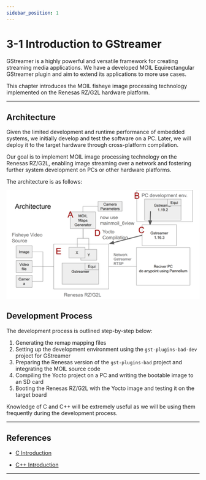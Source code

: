 ```yaml
---
sidebar_position: 1
---
```


# 3-1 Introduction to GStreamer

GStreamer is a highly powerful and versatile framework for creating streaming media applications. We have a developed MOIL Equirectangular GStreamer plugin and aim to extend its applications to more use cases.

This chapter introduces the MOIL fisheye image processing technology implemented on the Renesas RZ/G2L hardware platform.

---

## Architecture

Given the limited development and runtime performance of embedded systems, we initially develop and test the software on a PC. Later, we will deploy it to the target hardware through cross-platform compilation.

Our goal is to implement MOIL image processing technology on the Renesas RZ/G2L, enabling image streaming over a network and fostering further system development on PCs or other hardware platforms.

The architecture is as follows:

![architecture](./img/3-1-0.png)

## Development Process

The development process is outlined step-by-step below:

1. Generating the remap mapping files
2. Setting up the development environment using the `gst-plugins-bad-dev` project for GStreamer
3. Preparing the Renesas version of the `gst-plugins-bad` project and integrating the MOIL source code
4. Compiling the Yocto project on a PC and writing the bootable image to an SD card
5. Booting the Renesas RZ/G2L with the Yocto image and testing it on the target board

Knowledge of C and C++ will be extremely useful as we will be using them frequently during the development process.

---

## References

- [C Introduction](https://www.w3schools.com/c/c_intro.php)

- [C++ Introduction](https://www.w3schools.com/cpp/cpp_intro.asp)

---